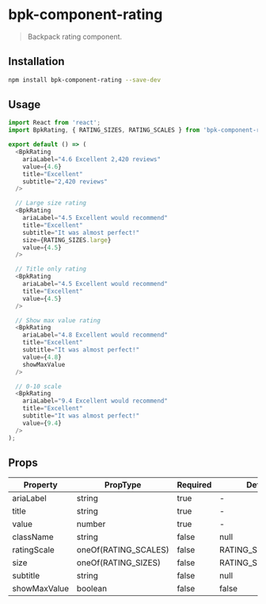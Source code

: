 # bpk-component-rating

> Backpack rating component.

## Installation

```sh
npm install bpk-component-rating --save-dev
```

## Usage

```js
import React from 'react';
import BpkRating, { RATING_SIZES, RATING_SCALES } from 'bpk-component-rating';

export default () => (
  <BpkRating
    ariaLabel="4.6 Excellent 2,420 reviews"
    value={4.6}
    title="Excellent"
    subtitle="2,420 reviews"
  />

  // Large size rating
  <BpkRating
    ariaLabel="4.5 Excellent would recommend"
    title="Excellent"
    subtitle="It was almost perfect!"
    size={RATING_SIZES.large}
    value={4.5}
  />

  // Title only rating
  <BpkRating
    ariaLabel="4.5 Excellent would recommend"
    title="Excellent"
    value={4.5}
  />

  // Show max value rating
  <BpkRating
    ariaLabel="4.8 Excellent would recommend"
    title="Excellent"
    subtitle="It was almost perfect!"
    value={4.8}
    showMaxValue
  />

  // 0-10 scale
  <BpkRating
    ariaLabel="9.4 Excellent would recommend"
    title="Excellent"
    subtitle="It was almost perfect!"
    value={9.4}
  />
);
```

## Props

| Property  | PropType              | Required | Default Value     |
| --------- | --------------------- | -------- | ----------------- |
| ariaLabel | string                | true     | -                 |
| title     | string                | true     | -                 |
| value     | number                | true     | -                 |
| className | string                | false    | null              |
| ratingScale | oneOf(RATING_SCALES) | false    | RATING_SCALES.zeroToFive |
| size      | oneOf(RATING_SIZES)   | false    | RATING_SIZES.base |
| subtitle  | string                | false    | null              |
| showMaxValue  | boolean               | false    | false             |
